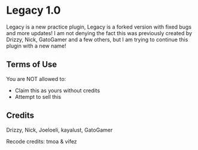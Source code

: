 # Legacy 1.0

Legacy is a new practice plugin, Legacy is a forked version with fixed bugs and more updates! I am not denying the fact this was previously created by Drizzy, Nick, GatoGamer and a few others, but I am trying to continue this plugin with a new name!

## Terms of Use

You are NOT allowed to:

- Claim this as yours without credits
- Attempt to sell this

## Credits

Drizzy, Nick, Joeloeli, kayalust, GatoGamer

Recode credits: tmoa & vifez
